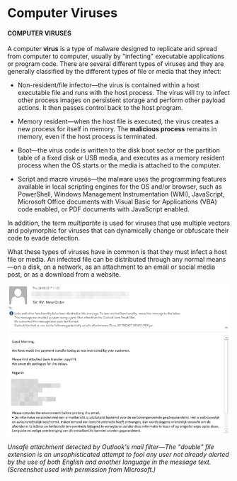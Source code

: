 # Computer Viruses

#### COMPUTER VIRUSES

A computer **virus** is a type of malware designed to replicate and spread from computer to computer, usually by "infecting" executable applications or program code. There are several different types of viruses and they are generally classified by the different types of file or media that they infect:

-   Non-resident/file infector—the virus is contained within a host executable file and runs with the host process. The virus will try to infect other process images on persistent storage and perform other payload actions. It then passes control back to the host program.
-   Memory resident—when the host file is executed, the virus creates a new process for itself in memory. The **malicious process** remains in memory, even if the host process is terminated.
    
-   Boot—the virus code is written to the disk boot sector or the partition table of a fixed disk or USB media, and executes as a memory resident process when the OS starts or the media is attached to the computer.
    
-   Script and macro viruses—the malware uses the programming features available in local scripting engines for the OS and/or browser, such as PowerShell, Windows Management Instrumentation (WMI), JavaScript, Microsoft Office documents with Visual Basic for Applications (VBA) code enabled, or PDF documents with JavaScript enabled.
    

In addition, the term _multipartite_ is used for viruses that use multiple vectors and polymorphic for viruses that can dynamically change or obfuscate their code to evade detection.

What these types of viruses have in common is that they must infect a host file or media. An infected file can be distributed through any normal means—on a disk, on a network, as an attachment to an email or social media post, or as a download from a website.

![](./img/computervirus.png)

_Unsafe attachment detected by Outlook's mail filter—The "double" file extension is an unsophisticated attempt to fool any user not already alerted by the use of both English and another language in the message text. (Screenshot used with permission from Microsoft.)_